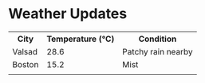 # Weather Updates

<!-- WEATHER-UPDATE-START -->
<table><tr><th>City</th><th>Temperature (°C)</th><th>Condition</th></tr><tr><td>Valsad</td><td>28.6</td><td>Patchy rain nearby</td></tr><tr><td>Boston</td><td>15.2</td><td>Mist</td></tr><tr><td></td><td></td><td></td></tr></table>
<!-- WEATHER-UPDATE-END -->
